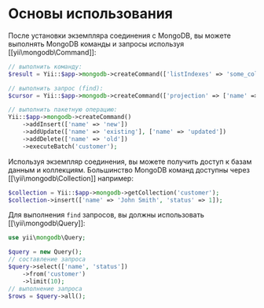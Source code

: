 Основы использования
===========

После установки экземпляра соединения с MongoDB, вы можете выполнять MongoDB команды и запросы
используя [[yii\mongodb\Command]]:

```php
// выполнить команду:
$result = Yii::$app->mongodb->createCommand(['listIndexes' => 'some_collection'])->execute();

// выполнить запрос (find):
$cursor = Yii::$app->mongodb->createCommand(['projection' => ['name' => true]])->query('some_collection');

// выполнить пакетную операцию:
Yii::$app->mongodb->createCommand()
    ->addInsert(['name' => 'new'])
    ->addUpdate(['name' => 'existing'], ['name' => 'updated'])
    ->addDelete(['name' => 'old'])
    ->executeBatch('customer');
```

Используя экземпляр соединения, вы можете получить доступ к базам данным и коллекциям.
Большинство MongoDB команд доступны через [[\yii\mongodb\Collection]] например:

```php
$collection = Yii::$app->mongodb->getCollection('customer');
$collection->insert(['name' => 'John Smith', 'status' => 1]);
```

Для выполнения `find` запросов, вы должны использовать [[\yii\mongodb\Query]]:

```php
use yii\mongodb\Query;

$query = new Query();
// составление запроса
$query->select(['name', 'status'])
    ->from('customer')
    ->limit(10);
// выполнение запроса
$rows = $query->all();
```
